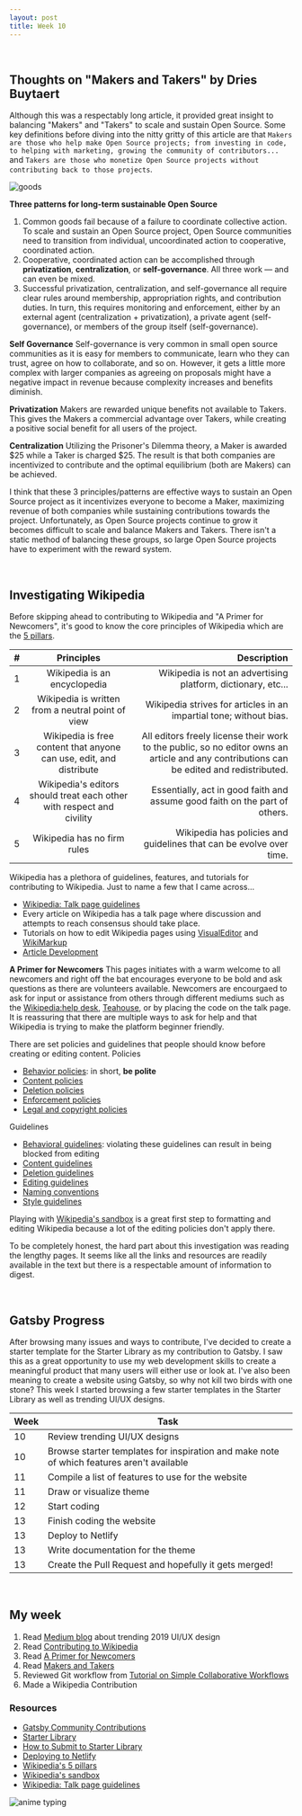 ```yaml
---
layout: post
title: Week 10
---
```

<br>

## Thoughts on "Makers and Takers" by Dries Buytaert  
Although this was a respectably long article, it provided great insight to balancing "Makers" and "Takers" to scale and sustain Open Source. Some key definitions before diving into the nitty gritty of this article are that `Makers are those who help make Open Source projects; from investing in code, to helping with marketing, growing the community of contributors...` and `Takers are those who monetize Open Source projects without contributing back to those projects`. 

![goods]("../images/opensource-goods.jpg)

**Three patterns for long-term sustainable Open Source**
1. Common goods fail because of a failure to coordinate collective action. To scale and sustain an Open Source project, Open Source communities need to transition from individual, uncoordinated action to cooperative, coordinated action.
2. Cooperative, coordinated action can be accomplished through **privatization**, **centralization**, or **self-governance**. All three work — and can even be mixed.
3. Successful privatization, centralization, and self-governance all require clear rules around membership, appropriation rights, and contribution duties. In turn, this requires monitoring and enforcement, either by an external agent (centralization + privatization), a private agent (self-governance), or members of the group itself (self-governance).

**Self Governance**
Self-governance is very common in small open source communities as it is easy for members to communicate, learn who they can trust, agree on how to collaborate, and so on. However, it gets a little more complex with larger companies as agreeing on proposals might have a negative impact in revenue because complexity increases and benefits diminish.

**Privatization** 
Makers are rewarded unique benefits not available to Takers. This gives the Makers a commercial advantage over Takers, while creating a positive social benefit for all users of the project. 

**Centralization**
Utilizing the Prisoner's Dilemma theory, a Maker is awarded $25 while a Taker is charged $25. The result is that both companies are incentivized to contribute and the optimal equilibrium (both are Makers) can be achieved. 

I think that these 3 principles/patterns are effective ways to sustain an Open Source project as it incentivizes everyone to become a Maker, maximizing revenue of both companies while sustaining contributions towards the project. Unfortunately, as Open Source projects continue to grow it becomes difficult to scale and balance Makers and Takers. There isn't a static method of balancing these groups, so large Open Source projects have to experiment with the reward system. 

<br>

## Investigating Wikipedia 
Before skipping ahead to contributing to Wikipedia and "A Primer for Newcomers", it's good to know the core principles of Wikipedia which are the [5 pillars](https://en.wikipedia.org/wiki/Wikipedia:Five_pillars).  

| #        | Principles           | Description  |
| ------------- |:-------------:| -----:|
| 1 | Wikipedia is an encyclopedia                                             | Wikipedia is not an advertising platform, dictionary, etc... |
| 2 | Wikipedia is written from a neutral point of view                        | Wikipedia strives for articles in an impartial tone; without bias. |
| 3 | Wikipedia is free content that anyone can use, edit, and distribute      | All editors freely license their work to the public, so no editor owns an article and any contributions can be edited and redistributed. |
| 4 | Wikipedia's editors should treat each other with respect and civility    | Essentially, act in good faith and assume good faith on the part of others. |
| 5 | Wikipedia has no firm rules                                              | Wikipedia has policies and guidelines that can be evolve over time. |

Wikipedia has a plethora of guidelines, features, and tutorials for contributing to Wikipedia. Just to name a few that I came across...
- [Wikipedia: Talk page guidelines](https://en.wikipedia.org/wiki/Wikipedia:Talk_page_guidelines)
- Every article on Wikipedia has a talk page where discussion and attempts to reach consensus should take place. 
- Tutorials on how to edit Wikipedia pages using [VisualEditor](https://en.wikipedia.org/wiki/Help:Introduction_to_editing_(VE)/1) and [WikiMarkup](https://en.wikipedia.org/wiki/Help:Editing)
- [Article Development](https://en.wikipedia.org/wiki/Wikipedia:Article_development)

**A Primer for Newcomers**
This pages initiates with a warm welcome to all newcomers and right off the bat encourages everyone to be bold and ask questions as there are volunteers available. Newcomers are encourgaed to ask for input or assistance from others through different mediums such as the [Wikipedia:help desk](https://en.wikipedia.org/wiki/Wikipedia:Help_desk), [Teahouse](https://en.wikipedia.org/wiki/Wikipedia:TEAHOUSE), or by placing the code on the talk page. It is reassuring that there are multiple ways to ask for help and that Wikipedia is trying to make the platform beginner friendly. 

There are set policies and guidelines that people should know before creating or editing content. 
Policies
- [Behavior policies](https://en.wikipedia.org/wiki/Wikipedia:List_of_policies#Conduct): in short, **be polite**
- [Content policies](https://en.wikipedia.org/wiki/Wikipedia:List_of_policies#Content)
- [Deletion policies](https://en.wikipedia.org/wiki/Wikipedia:List_of_policies#Deletion)
- [Enforcement policies](https://en.wikipedia.org/wiki/Wikipedia:List_of_policies#Enforcement)
- [Legal and copyright policies](https://en.wikipedia.org/wiki/Wikipedia:List_of_policies#Legal)

Guidelines
- [Behavioral guidelines](https://en.wikipedia.org/wiki/Category:Wikipedia_behavioral_guidelines): violating these guidelines can result in being blocked from editing
- [Content guidelines](https://en.wikipedia.org/wiki/Category:Wikipedia_content_guidelines)
- [Deletion guidelines](https://en.wikipedia.org/wiki/Category:Wikipedia_deletion_guidelines)
- [Editing guidelines](https://en.wikipedia.org/wiki/Category:Wikipedia_editing_guidelines)
- [Naming conventions](https://en.wikipedia.org/wiki/Category:Wikipedia_naming_conventions)
- [Style guidelines](https://en.wikipedia.org/wiki/Category:Wikipedia_style_guidelines)

Playing with [Wikipedia's sandbox](https://en.wikipedia.org/wiki/Wikipedia:SAND) is a great first step to formatting and editing Wikipedia because a lot of the editing policies don't apply there. 

To be completely honest, the hard part about this investigation was reading the lengthy pages. It seems like all the links and resources are readily available in the text but there is a respectable amount of information to digest. 

<br>


## Gatsby Progress 
After browsing many issues and ways to contribute, I've decided to create a starter template for the Starter Library as my contribution to Gatsby. I saw this as a great opportunity to use my web development skills to create a meaningful product that many users will either use or look at. I've also been meaning to create a website using Gatsby, so why not kill two birds with one stone? This week I started browsing a few starter templates in the Starter Library as well as trending UI/UX designs. 

| Week          | Task   | 
| ------------- |---------------| 
| 10            | Review trending UI/UX designs| 
| 10            | Browse starter templates for inspiration and make note of which features aren't available | 
| 11            | Compile a list of features to use for the website |  
| 11            | Draw or visualize theme |  
| 12            | Start coding | 
| 13            | Finish coding the website | 
| 13            | Deploy to Netlify | 
| 13            | Write documentation for the theme | 
| 13            | Create the Pull Request and hopefully it gets merged!  | 

<br>

## My week 
1. Read [Medium blog](https://uxplanet.org/2019-ui-and-ux-design-trends-92dfa8323225) about trending 2019 UI/UX design 
2. Read [Contributing to Wikipedia](https://en.wikipedia.org/wiki/Wikipedia:Contributing_to_Wikipedia#Getting_started)
3. Read [A Primer for Newcomers](https://en.wikipedia.org/wiki/Wikipedia:A_primer_for_newcomers)
4. Read [Makers and Takers](https://dri.es/balancing-makers-and-takers-to-scale-and-sustain-open-source)
5. Reviewed Git workflow from [Tutorial on Simple Collaborative Workflows](http://www.compsci.hunter.cuny.edu/~sweiss/course_materials/csci395.86/slides/collaborating_workflows.html)
6. Made a Wikipedia Contribution

### Resources
- [Gatsby Community Contributions](https://www.gatsbyjs.org/contributing/community-contributions/)
- [Starter Library](https://www.gatsbyjs.org/starters/?v=2)
- [How to Submit to Starter Library](https://www.gatsbyjs.org/contributing/submit-to-starter-library/)
- [Deploying to Netlify](https://www.gatsbyjs.org/docs/deploying-to-netlify/)
- [Wikipedia's 5 pillars](https://en.wikipedia.org/wiki/Wikipedia:Five_pillars)
- [Wikipedia's sandbox](https://en.wikipedia.org/wiki/Wikipedia:SAND)
- [Wikipedia: Talk page guidelines](https://en.wikipedia.org/wiki/Wikipedia:Talk_page_guidelines)


![anime typing](https://media.giphy.com/media/HoffxyN8ghVuw/giphy.gif)